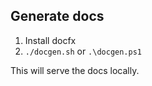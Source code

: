 ## Generate docs

1. Install docfx
2. `./docgen.sh` or `.\docgen.ps1`

This will serve the docs locally.
